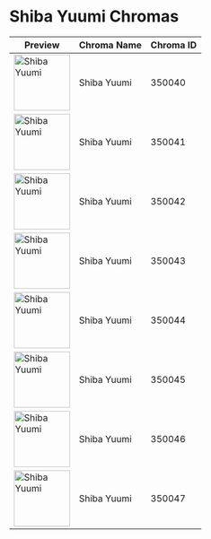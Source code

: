# Shiba Yuumi Chromas

| Preview | Chroma Name | Chroma ID |
|---|---|---|
| <img src='https://raw.communitydragon.org/latest/plugins/rcp-be-lol-game-data/global/default/v1/champion-chroma-images/350/350040.png' alt='Shiba Yuumi' width='100'> | Shiba Yuumi | 350040 |
| <img src='https://raw.communitydragon.org/latest/plugins/rcp-be-lol-game-data/global/default/v1/champion-chroma-images/350/350041.png' alt='Shiba Yuumi' width='100'> | Shiba Yuumi | 350041 |
| <img src='https://raw.communitydragon.org/latest/plugins/rcp-be-lol-game-data/global/default/v1/champion-chroma-images/350/350042.png' alt='Shiba Yuumi' width='100'> | Shiba Yuumi | 350042 |
| <img src='https://raw.communitydragon.org/latest/plugins/rcp-be-lol-game-data/global/default/v1/champion-chroma-images/350/350043.png' alt='Shiba Yuumi' width='100'> | Shiba Yuumi | 350043 |
| <img src='https://raw.communitydragon.org/latest/plugins/rcp-be-lol-game-data/global/default/v1/champion-chroma-images/350/350044.png' alt='Shiba Yuumi' width='100'> | Shiba Yuumi | 350044 |
| <img src='https://raw.communitydragon.org/latest/plugins/rcp-be-lol-game-data/global/default/v1/champion-chroma-images/350/350045.png' alt='Shiba Yuumi' width='100'> | Shiba Yuumi | 350045 |
| <img src='https://raw.communitydragon.org/latest/plugins/rcp-be-lol-game-data/global/default/v1/champion-chroma-images/350/350046.png' alt='Shiba Yuumi' width='100'> | Shiba Yuumi | 350046 |
| <img src='https://raw.communitydragon.org/latest/plugins/rcp-be-lol-game-data/global/default/v1/champion-chroma-images/350/350047.png' alt='Shiba Yuumi' width='100'> | Shiba Yuumi | 350047 |
